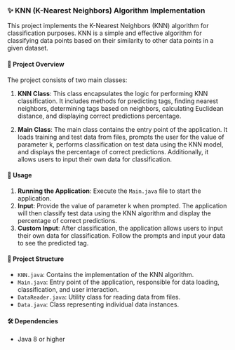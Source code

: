 ### ✨ KNN (K-Nearest Neighbors) Algorithm Implementation

This project implements the K-Nearest Neighbors (KNN) algorithm for classification purposes. KNN is a simple and effective algorithm for classifying data points based on their similarity to other data points in a given dataset.

#### 📝 Project Overview

The project consists of two main classes:

1. **KNN Class**: This class encapsulates the logic for performing KNN classification. It includes methods for predicting tags, finding nearest neighbors, determining tags based on neighbors, calculating Euclidean distance, and displaying correct predictions percentage.

2. **Main Class**: The main class contains the entry point of the application. It loads training and test data from files, prompts the user for the value of parameter k, performs classification on test data using the KNN model, and displays the percentage of correct predictions. Additionally, it allows users to input their own data for classification.

#### 🚀 Usage

1. **Running the Application**: Execute the `Main.java` file to start the application.
2. **Input**: Provide the value of parameter k when prompted. The application will then classify test data using the KNN algorithm and display the percentage of correct predictions.
3. **Custom Input**: After classification, the application allows users to input their own data for classification. Follow the prompts and input your data to see the predicted tag.

#### 📁 Project Structure

- `KNN.java`: Contains the implementation of the KNN algorithm.
- `Main.java`: Entry point of the application, responsible for data loading, classification, and user interaction.
- `DataReader.java`: Utility class for reading data from files.
- `Data.java`: Class representing individual data instances.

#### 🛠️ Dependencies

- Java 8 or higher



